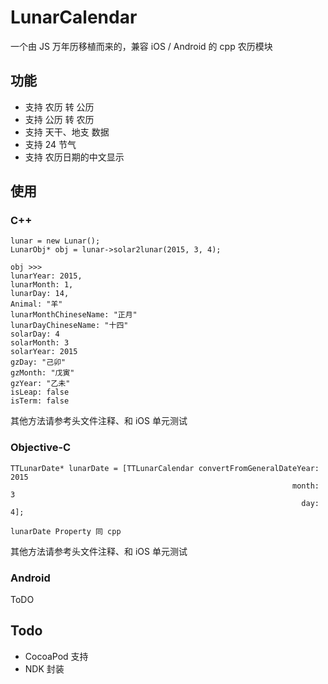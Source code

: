 # LunarCalendar
一个由 JS 万年历移植而来的，兼容 iOS / Android 的 cpp 农历模块

## 功能

- 支持 农历 转 公历
- 支持 公历 转 农历
- 支持 天干、地支 数据
- 支持 24 节气
- 支持 农历日期的中文显示

## 使用

### C++

```
lunar = new Lunar();
LunarObj* obj = lunar->solar2lunar(2015, 3, 4);

obj >>>
lunarYear: 2015, 
lunarMonth: 1, 
lunarDay: 14, 
Animal: "羊"
lunarMonthChineseName: "正月"
lunarDayChineseName: "十四"
solarDay: 4
solarMonth: 3
solarYear: 2015
gzDay: "己卯"
gzMonth: "戊寅"
gzYear: "乙未"
isLeap: false
isTerm: false
```
其他方法请参考头文件注释、和 iOS 单元测试

### Objective-C

```
TTLunarDate* lunarDate = [TTLunarCalendar convertFromGeneralDateYear: 2015
                                                               month: 3
                                                                 day: 4];
                                                                 
lunarDate Property 同 cpp
```

其他方法请参考头文件注释、和 iOS 单元测试

### Android

ToDO

## Todo
- CocoaPod 支持
- NDK 封装